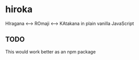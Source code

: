 # hiroka
HIragana &lt;--> ROmaji &lt;--> KAtakana in plain vanilla JavaScript
## TODO
This would work better as an npm package
